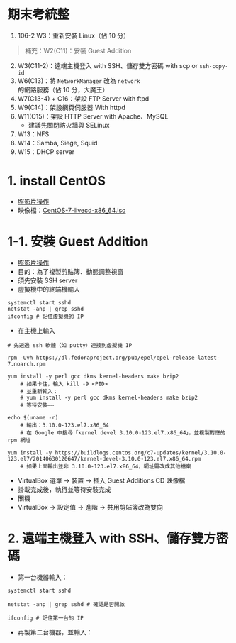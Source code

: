 # 期末考統整
1. 106-2 W3：重新安裝 Linux（佔 10 分）
> 補充：W2(C11)：安裝 Guest Addition
2. W3(C11-2)：遠端主機登入 with SSH、儲存雙方密碼 with scp or `ssh-copy-id` 
3. W6(C13)：將 `NetworkManager` 改為 `network` 的網路服務（佔 10 分，大魔王）
4. W7(C13-4) + C16：架設 FTP Server with ftpd
5. W9(C14)：架設網頁伺服器 With httpd
6. W11(C15)：架設 HTTP Server with Apache、MySQL
    * 建議先關閉防火牆與 SELinux
7. W13：NFS
8. W14：Samba, Siege, Squid
9. W15：DHCP server

# 1. install CentOS
* [照影片操作](https://www.youtube.com/watch?v=TOjsp3RVIB4)
* 映像檔：[CentOS-7-livecd-x86_64.iso](https://buildlogs.centos.org/centos/7/isos/x86_64/CentOS-7-livecd-x86_64.iso)

# 1-1. 安裝 Guest Addition
* [照影片操作](https://www.youtube.com/watch?v=-vHTAlvF0z4)
* 目的：為了複製剪貼簿、動態調整視窗
* 須先安裝 SSH server
* 虛擬機中的終端機輸入
```shell
systemctl start sshd
netstat -anp | grep sshd
ifconfig # 記住虛擬機的 IP
```

* 在主機上輸入
```shell
# 先透過 ssh 軟體（如 putty）連接到虛擬機 IP

rpm -Uvh https://dl.fedoraproject.org/pub/epel/epel-release-latest-7.noarch.rpm

yum install -y perl gcc dkms kernel-headers make bzip2
    # 如果卡住，輸入 kill -9 <PID>
    # 並重新輸入：
    # yum install -y perl gcc dkms kernel-headers make bzip2
    # 等待安裝⋯⋯

echo $(uname -r)
    # 輸出：3.10.0-123.el7.x86_64
    # 在 Google 中搜尋「kernel devel 3.10.0-123.el7.x86_64」，並複製對應的 rpm 網址

yum install -y https://buildlogs.centos.org/c7-updates/kernel/3.10.0-123.el7/20140630120647/kernel-devel-3.10.0-123.el7.x86_64.rpm
    # 如果上面輸出並非 3.10.0-123.el7.x86_64，網址需改成其他檔案
```
* VirtualBox 選單 -> 裝置 -> 插入 Guest Additions CD 映像檔
* 掛載完成後，執行並等待安裝完成
* 關機
* VirtualBox -> 設定值 -> 進階 -> 共用剪貼簿改為雙向

# 2. 遠端主機登入 with SSH、儲存雙方密碼
* 第一台機器輸入：
```shell
systemctl start sshd

netstat -anp | grep sshd # 確認是否開啟

ifconfig # 記住第一台的 IP
```

* 再製第二台機器，並輸入：
```shell

```